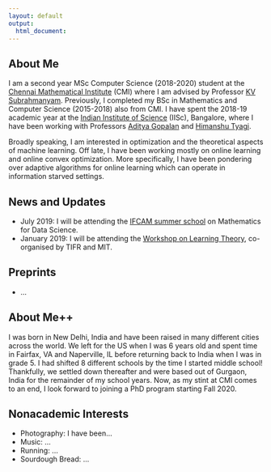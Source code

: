 ```yaml
---
layout: default
output: 
  html_document:
---
```


## About Me

I am a second year MSc Computer Science (2018-2020) student at the <a href="https://www.cmi.ac.in" target="_blank">Chennai Mathematical Institute</a> (CMI) where I am advised by Professor <a href="https://www.cmi.ac.in/~kv/" target="_blank">KV Subrahmanyam</a>. Previously, I completed my BSc in Mathematics and Computer Science (2015-2018) also from CMI. I have spent the 2018-19 academic year at the <a href="https://www.iisc.ac.in" target="_blank">Indian Institute of Science</a> (IISc), Bangalore, where I have been working with Professors <a href="https://ece.iisc.ac.in/~aditya/index.html" target="_blank">Aditya Gopalan</a> and <a href="https://ece.iisc.ac.in/~htyagi/" target="_blank">Himanshu Tyagi</a>.

Broadly speaking, I am interested in optimization and the theoretical aspects of machine learning. Off late, I have been working mostly on online learning and online convex optimization. More specifically, I have been pondering over adaptive algorithms for online learning which can operate in information starved settings.  
 
## News and Updates

* July 2019: I will be attending the <a href="http://math.iisc.ac.in/~ifcam/Summer_School2019.htm" target="_blank">IFCAM summer school</a> on Mathematics for Data Science.
* January 2019: I will be attending the <a href="http://workshop.tcs.tifr.res.in" target="_blank">Workshop on Learning Theory</a>, co-organised by TIFR and MIT. 

## Preprints
* ...

## About Me++

I was born in New Delhi, India and have been raised in many different cities across the world. We left for the US when I was 6 years old and spent time in Fairfax, VA and Naperville, IL before returning back to India when I was in grade 5. I had shifted 8 different schools by the time I started middle school! Thankfully, we settled down thereafter and were based out of Gurgaon, India for the remainder of my school years. Now, as my stint at CMI comes to an end, I look forward to joining a PhD program starting Fall 2020.


## Nonacademic Interests

* Photography: I have been...
* Music: ...
* Running: ...
* Sourdough Bread: ...


